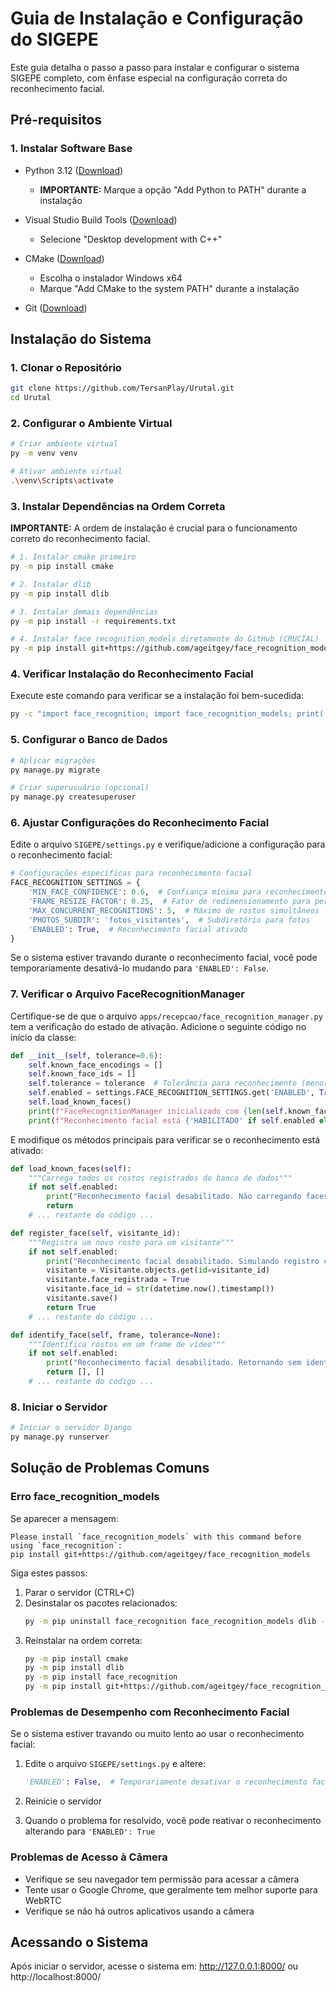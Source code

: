 # Guia de Instalação e Configuração do SIGEPE

Este guia detalha o passo a passo para instalar e configurar o sistema SIGEPE completo, com ênfase especial na configuração correta do reconhecimento facial.

## Pré-requisitos

### 1. Instalar Software Base
- Python 3.12 ([Download](https://www.python.org/downloads/))
  - **IMPORTANTE:** Marque a opção "Add Python to PATH" durante a instalação

- Visual Studio Build Tools ([Download](https://visualstudio.microsoft.com/visual-cpp-build-tools/))
  - Selecione "Desktop development with C++"

- CMake ([Download](https://cmake.org/download/))
  - Escolha o instalador Windows x64
  - Marque "Add CMake to the system PATH" durante a instalação

- Git ([Download](https://git-scm.com/downloads))

## Instalação do Sistema

### 1. Clonar o Repositório

```bash
git clone https://github.com/TersanPlay/Urutal.git
cd Urutal
```

### 2. Configurar o Ambiente Virtual

```bash
# Criar ambiente virtual
py -m venv venv

# Ativar ambiente virtual
.\venv\Scripts\activate
```

### 3. Instalar Dependências na Ordem Correta

**IMPORTANTE:** A ordem de instalação é crucial para o funcionamento correto do reconhecimento facial.

```bash
# 1. Instalar cmake primeiro
py -m pip install cmake

# 2. Instalar dlib 
py -m pip install dlib

# 3. Instalar demais dependências
py -m pip install -r requirements.txt

# 4. Instalar face_recognition_models diretamente do GitHub (CRUCIAL)
py -m pip install git+https://github.com/ageitgey/face_recognition_models
```

### 4. Verificar Instalação do Reconhecimento Facial

Execute este comando para verificar se a instalação foi bem-sucedida:

```bash
py -c "import face_recognition; import face_recognition_models; print('Bibliotecas instaladas com sucesso!')"
```

### 5. Configurar o Banco de Dados

```bash
# Aplicar migrações
py manage.py migrate

# Criar superusuário (opcional)
py manage.py createsuperuser
```

### 6. Ajustar Configurações do Reconhecimento Facial

Edite o arquivo `SIGEPE/settings.py` e verifique/adicione a configuração para o reconhecimento facial:

```python
# Configurações específicas para reconhecimento facial
FACE_RECOGNITION_SETTINGS = {
    'MIN_FACE_CONFIDENCE': 0.6,  # Confiança mínima para reconhecimento
    'FRAME_RESIZE_FACTOR': 0.25,  # Fator de redimensionamento para performance
    'MAX_CONCURRENT_RECOGNITIONS': 5,  # Máximo de rostos simultâneos
    'PHOTOS_SUBDIR': 'fotos_visitantes',  # Subdiretório para fotos
    'ENABLED': True,  # Reconhecimento facial ativado
}
```

Se o sistema estiver travando durante o reconhecimento facial, você pode temporariamente desativá-lo mudando para `'ENABLED': False`.

### 7. Verificar o Arquivo FaceRecognitionManager

Certifique-se de que o arquivo `apps/recepcao/face_recognition_manager.py` tem a verificação do estado de ativação. Adicione o seguinte código no início da classe:

```python
def __init__(self, tolerance=0.6):
    self.known_face_encodings = []
    self.known_face_ids = []
    self.tolerance = tolerance  # Tolerância para reconhecimento (menor = mais preciso)
    self.enabled = settings.FACE_RECOGNITION_SETTINGS.get('ENABLED', True)
    self.load_known_faces()
    print(f"FaceRecognitionManager inicializado com {len(self.known_face_encodings)} faces conhecidas")
    print(f"Reconhecimento facial está {'HABILITADO' if self.enabled else 'DESABILITADO'}")
```

E modifique os métodos principais para verificar se o reconhecimento está ativado:

```python
def load_known_faces(self):
    """Carrega todos os rostos registrados do banco de dados"""
    if not self.enabled:
        print("Reconhecimento facial desabilitado. Não carregando faces...")
        return
    # ... restante do código ...

def register_face(self, visitante_id):
    """Registra um novo rosto para um visitante"""
    if not self.enabled:
        print("Reconhecimento facial desabilitado. Simulando registro com sucesso...")
        visitante = Visitante.objects.get(id=visitante_id)
        visitante.face_registrada = True
        visitante.face_id = str(datetime.now().timestamp())
        visitante.save()
        return True
    # ... restante do código ...

def identify_face(self, frame, tolerance=None):
    """Identifica rostos em um frame de vídeo"""
    if not self.enabled:
        print("Reconhecimento facial desabilitado. Retornando sem identificação...")
        return [], []
    # ... restante do código ...
```

### 8. Iniciar o Servidor

```bash
# Iniciar o servidor Django
py manage.py runserver
```

## Solução de Problemas Comuns

### Erro face_recognition_models

Se aparecer a mensagem:
```
Please install `face_recognition_models` with this command before using `face_recognition`:
pip install git+https://github.com/ageitgey/face_recognition_models
```

Siga estes passos:

1. Parar o servidor (CTRL+C)
2. Desinstalar os pacotes relacionados:
   ```bash
   py -m pip uninstall face_recognition face_recognition_models dlib -y
   ```
3. Reinstalar na ordem correta:
   ```bash
   py -m pip install cmake
   py -m pip install dlib
   py -m pip install face_recognition
   py -m pip install git+https://github.com/ageitgey/face_recognition_models --force-reinstall
   ```

### Problemas de Desempenho com Reconhecimento Facial

Se o sistema estiver travando ou muito lento ao usar o reconhecimento facial:

1. Edite o arquivo `SIGEPE/settings.py` e altere:
   ```python
   'ENABLED': False,  # Temporariamente desativar o reconhecimento facial
   ```

2. Reinicie o servidor

3. Quando o problema for resolvido, você pode reativar o reconhecimento alterando para `'ENABLED': True`

### Problemas de Acesso à Câmera

- Verifique se seu navegador tem permissão para acessar a câmera
- Tente usar o Google Chrome, que geralmente tem melhor suporte para WebRTC
- Verifique se não há outros aplicativos usando a câmera

## Acessando o Sistema

Após iniciar o servidor, acesse o sistema em:
http://127.0.0.1:8000/ ou http://localhost:8000/ 